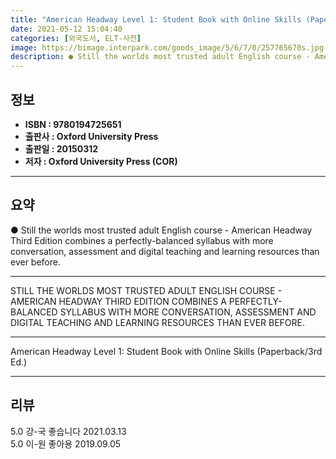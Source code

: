 ```yaml
---
title: "American Headway Level 1: Student Book with Online Skills (Paperback/3rd Ed.)"
date: 2021-05-12 15:04:40
categories: [외국도서, ELT-사전]
image: https://bimage.interpark.com/goods_image/5/6/7/0/257765670s.jpg
description: ● Still the worlds most trusted adult English course - American Headway Third Edition combines a perfectly-balanced syllabus with more conversation, assessment
---
```


## **정보**

- **ISBN : 9780194725651**
- **출판사 : Oxford University Press**
- **출판일 : 20150312**
- **저자 : Oxford University Press (COR)**

------



## **요약**

●  Still the worlds most trusted adult English course - American Headway Third Edition combines a perfectly-balanced syllabus with more conversation, assessment and digital teaching and learning resources than ever before.

------

STILL THE WORLDS MOST TRUSTED ADULT ENGLISH COURSE - AMERICAN HEADWAY THIRD EDITION COMBINES A PERFECTLY-BALANCED SYLLABUS WITH MORE CONVERSATION, ASSESSMENT AND DIGITAL TEACHING AND LEARNING RESOURCES THAN EVER BEFORE.

------


American Headway Level 1: Student Book with Online Skills (Paperback/3rd Ed.) 

------


## **리뷰** 

5.0 강-국 좋습니다  2021.03.13 <br/>5.0 이-원 좋아용 2019.09.05 <br/>
